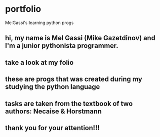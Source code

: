 # portfolio
MelGassi's learning python progs
## hi, my name is Mel Gassi (Mike  Gazetdinov) and I'm a junior pythonista programmer.
## take a look at my folio
## these are progs that was created during my studying the python language
## tasks are taken from the textbook of two authors: Necaise & Horstmann
## thank you for your attention!!!

